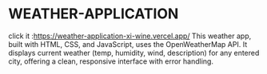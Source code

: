 # WEATHER-APPLICATION
click it :https://weather-application-xi-wine.vercel.app/
This weather app, built with HTML, CSS, and JavaScript, uses the OpenWeatherMap API. It displays current weather (temp, humidity, wind, description) for any entered city, offering a clean, responsive interface with error handling.
